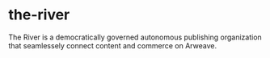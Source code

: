# the-river
The River is a democratically governed autonomous publishing organization that seamlessely connect content and commerce on Arweave.
